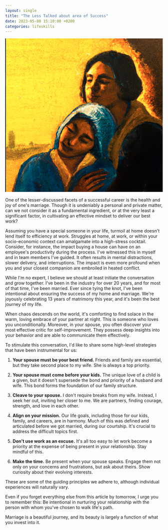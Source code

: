 ```yaml
---
layout: single
title: "The Less Talked about area of Success"
date: 2023-05-08 15:10:00 +0200
categories: lifeskills 
---
```


![Marriage](/images/marriage.png)

One of the lesser-discussed facets of a successful career is the health and joy of one's marriage. Though it is undeniably a personal and private matter, can we not consider it as a fundamental ingredient, or at the very least a significant factor, in cultivating an effective mindset to deliver our best work? 

Assuming you have a special someone in your life, turmoil at home doesn't lend itself to efficiency at work. Struggles at home, at work, or within your socio-economic context can amalgamate into a high-stress cocktail. Consider, for instance, the impact buying a house can have on an employee's productivity during the process. I've witnessed this in myself and in team members I've guided. It often results in mental distractions, slower delivery, and interruptions. The impact is even more profound when you and your closest companion are embroiled in heated conflict.

While I'm no expert, I believe we should at least initiate the conversation and grow together. I've been in the industry for over 20 years, and for most of that time, I've been married. Ever since tying the knot, I've been intentional about ensuring the success of my home and marriage. We're joyously celebrating 13 years of matrimony this year, and it's been the best journey of my life.

When chaos descends on the world, it's comforting to find solace in the warm, loving embrace of your partner at night. This is someone who loves you unconditionally. Moreover, in your spouse, you often discover your most effective critic for self-improvement. They possess deep insights into your behavior and are able to communicate them effectively.

To stimulate this conversation, I'd like to share some high-level strategies that have been instrumental for us:

1. **Your spouse must be your best friend.** Friends and family are essential, but they take second place to my wife. She is always a top priority.

2. **Your spouse must come before your kids.** The unique love of a child is a given, but it doesn't supersede the bond and priority of a husband and wife. This bond forms the foundation of our family structure.

3. **Cleave to your spouse.** I don't require breaks from my wife. Instead, I seek her out, inviting her closer to me. We are partners, finding courage, strength, and love in each other.

4. **Align on your mission.** Our life goals, including those for our kids, family, and careers, are in harmony. Much of this was defined and articulated before we got married, during our courtship. It's crucial to address the difficult topics first.

5. **Don't use work as an excuse.** It's all too easy to let work become a priority at the expense of being present in your relationship. Stay mindful of this.

6. **Make the time.** Be present when your spouse speaks. Engage them not only on your concerns and frustrations, but ask about theirs. Show curiosity about their evolving interests.

These are some of the guiding principles we adhere to, although individual experiences will naturally vary. 

Even if you forget everything else from this article by tomorrow, I urge you to remember this: Be intentional in nurturing your relationship with the person with whom you've chosen to walk life's path.

Marriage is a beautiful journey, and its beauty is largely a function of what you invest into it.

